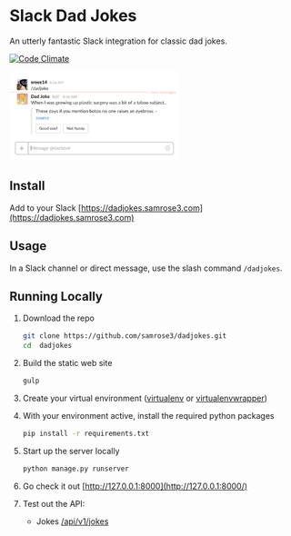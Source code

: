 # Slack Dad Jokes
An utterly fantastic Slack integration for classic dad jokes.

[![Code Climate](https://codeclimate.com/github/samrose3/dadjokes/badges/gpa.svg)](https://codeclimate.com/github/samrose3/dadjokes)

<img alt="Dad Jokes Demo" src="website/static/img/demo-screen-1.png" width="300" />

## Install
Add to your Slack
[https://dadjokes.samrose3.com](https://dadjokes.samrose3.com)

## Usage
In a Slack channel or direct message, use the slash command `/dadjokes`.

## Running Locally
1. Download the repo 

    ```bash
    git clone https://github.com/samrose3/dadjokes.git
    cd  dadjokes
    ```
1. Build the static web site

    ```bash
    gulp
    ```
1. Create your virtual environment ([virtualenv](https://pypi.python.org/pypi/virtualenv) or [virtualenvwrapper](https://pypi.python.org/pypi/virtualenvwrapper))
1. With your environment active, install the required python packages

    ```bash
    pip install -r requirements.txt
    ```
1. Start up the server locally

    ```bash
    python manage.py runserver
    ```
1. Go check it out [http://127.0.0.1:8000](http://127.0.0.1:8000/)
1. Test out the API:
    - Jokes [/api/v1/jokes](http://127.0.0.1:8000/api/v1/jokes)
